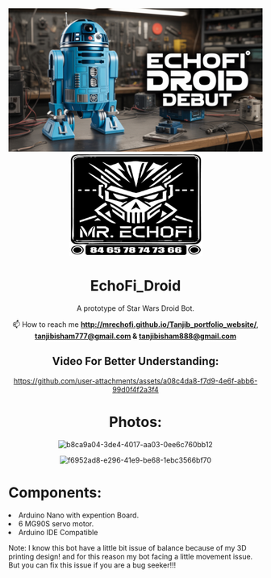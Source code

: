 <div align="center">
    <img src="https://github.com/MrEchoFi/EchoFi_Droid/blob/main/EchoFi_Droid_Prototype_Showcase_28ef0f6a-6611-4169-8e7e-8986bfd01ec6.jpg?raw=true" alt="gif" width="730" height="auto" />

</div>

<div align="center">
  <img src="https://github.com/MrEchoFi/MrEchoFi/raw/4274f537dec313ac7dde4403fe0fae24259beade/Mr.EchoFi-New-Logo-with-ASCII.jpg" alt="logo" width="265" height="auto" />
  <h1>EchoFi_Droid</h1>
   
  <p>
    A prototype of Star Wars Droid Bot.
  </p>


  📫 How to reach me  **http://mrechofi.github.io/Tanjib_portfolio_website/**, **tanjibisham777@gmail.com & tanjibisham888@gmail.com**
## Video For Better Understanding:
    


https://github.com/user-attachments/assets/a08c4da8-f7d9-4e6f-abb6-99d0f4f2a3f4


# Photos: 

![b8ca9a04-3de4-4017-aa03-0ee6c760bb12](https://github.com/user-attachments/assets/5b18ab78-89d6-4777-a97a-355679f470d3)


![f6952ad8-e296-41e9-be68-1ebc3566bf70](https://github.com/user-attachments/assets/be2ce7b2-2d8d-4e83-823e-0899a852ccfa)

</div>

# Components:
<li> Arduino Nano with expention Board.</li>
<li> 6 MG90S servo motor.</li>
<li> Arduino IDE Compatible</li>

Note: I know this bot have a little bit issue of balance because of my 3D printing design! and for this reason my bot facing a little movement issue.
But you can fix this issue if you are a bug seeker!!!
